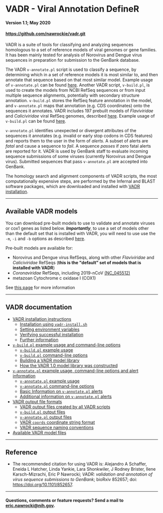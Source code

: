 # VADR - Viral Annotation DefineR <a name="top"></a>
#### Version 1.1; May 2020
#### https://github.com/nawrockie/vadr.git

VADR is a suite of tools for classifying and analyzing sequences
homologous to a set of reference models of viral genomes or gene
families. It has been mainly tested for analysis of Norovirus and
Dengue virus sequences in preparation for submission to the GenBank
database. 

The VADR `v-annotate.pl` script is used to classify a sequence, by
determining which in a set of reference models it is most similar
to, and then annotate that sequence based on that most similar model.
Example usage of `v-annotate.pl` can be found [here](documentation/annotate.md#top).
Another VADR script, `v-build.pl`, is used to create the models from
NCBI RefSeq sequences or from input multiple sequence alignments,
potentially with secondary structure annotation. `v-build.pl` stores
the RefSeq feature annotation in the model, and `v-annotate.pl` maps
that annotation (e.g. CDS coordinates) onto the sequences it
annotates.  VADR includes 197 prebuilt models of *Flaviviridae* and
*Caliciviridae* viral RefSeq genomes, described
[here](documentation/build.md#1.0library).  Example usage of `v-build.pl` can be
found [here](documentation/build.md#top).

`v-annotate.pl` identifies unexpected or divergent attributes of the
sequences it annotates (e.g. invalid or early stop codons in CDS
features) and reports them to the user in the form of *alerts*.  A
subset of alerts are *fatal* and cause a sequence to *fail*. A
sequence *passes* if zero fatal alerts are reported for it.  VADR is
used by GenBank staff to evaluate incoming sequence submissions of
some viruses (currently Norovirus and Dengue virus).  Submitted
sequences that pass `v-annotate.pl` are accepted into GenBank.

The homology search and alignment components of VADR scripts, the most
computationally expensive steps, are performed by the Infernal and
BLAST software packages, which are downloaded and installed with [VADR
installation](documentation/install.md#top).

---
## Available VADR models <a name="models"></a>

You can download pre-built models to use to validate and
annotate viruses or cox1 genes as listed below. ***Importantly***,
to use a set of models other than the default set that is
installed with VADR, you will need to use use the `-m`, `-i` and
`-b` options as described [here](documentation/build.md#building-a-vadr-model-library).

Pre-built models are available for:
  * Norovirus and Dengue virus RefSeqs, along with other
    *Flaviviridae* and *Caliciviridae* RefSeqs (**this is the "default"
    set of models that is installed with VADR**)
  * *Coronaviridae* RefSeqs, including 2019-nCoV [(NC_045512)](https://www.ncbi.nlm.nih.gov/nuccore/NC_045512.2/)
  * metazoan Cytochrome c oxidase I (COX1)

See [this page](https://github.com/nawrockie/vadr/wiki/Available-VADR-model-files) for more information

---
## VADR documentation <a name="documentation"></a>

* [VADR installation instructions](documentation/install.md#top)
  * [Installation using `vadr-install.sh`](documentation/install.md#install)
  * [Setting environment variables](documentation/install.md#environment)
  * [Verifying successful installation](documentation/install.md#tests)
  * [Further information](documentation/install.md#further)
* [`v-build.pl` example usage and command-line options](documentation/build.md#top)
  * [`v-build.pl` example usage](documentation/build.md#exampleusage)
  * [`v-build.pl` command-line options](documentation/build.md#options)
  * [Building a VADR model library](documentation/build.md#library)
  * [How the VADR 1.0 model library was constructed](documentation/build.md#1.0library)
* [`v-annotate.pl` example usage, command-line options and alert information](documentation/annotate.md#top)
  * [`v-annotate.pl` example usage](documentation/annotate.md#exampleusage)
  * [`v-annotate.pl` command-line options](documentation/annotate.md#options)
  * [Basic Information on `v-annotate.pl` alerts](documentation/annotate.md#alerts)
  * [Additional information on `v-annotate.pl` alerts](documentation/annotate.md#alerts2)
* [VADR output file formats](documentation/formats.md#top)
  * [VADR output files created by all VADR scripts](documentation/formats.md#generic)
  * [`v-build.pl` output files](documentation/formats.md#build)
  * [`v-annotate.pl` output files](documentation/formats.md#annotate)
  * [VADR `coords` coordinate string format](documentation/formats.md#coords)
  * [VADR sequence naming conventions](documentation/formats.md#seqnames)
* [Available VADR model files](https://github.com/nawrockie/vadr/wiki/Available-VADR-model-files)

---
## Reference <a name="reference"></a>
* The recommended citation for using VADR is:
  Alejandro A Schaffer, Eneida L Hatcher, Linda Yankie, Lara
  Shonkwiler, J Rodney Brister, Ilene Karsch-Mizrachi, Eric P
  Nawrocki; *VADR: validation and annotation of virus sequence
  submissions to GenBank*;
  bioRxiv 852657; doi: https://doi.org/10.1101/852657.

---
#### Questions, comments or feature requests? Send a mail to eric.nawrocki@nih.gov.
